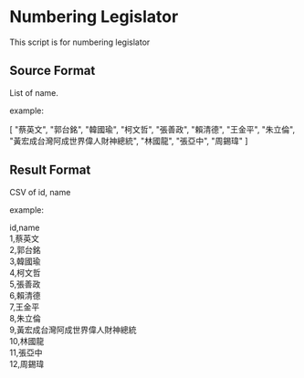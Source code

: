 # Numbering Legislator

This script is for numbering legislator

## Source Format

List of name.

example:

[
  "蔡英文",
  "郭台銘",
  "韓國瑜",
  "柯文哲",
  "張善政",
  "賴清德",
  "王金平",
  "朱立倫",
  "黃宏成台灣阿成世界偉人財神總統",
  "林國龍",
  "張亞中",
  "周錫瑋"
]

## Result Format

CSV of id, name

example:

id,name  
1,蔡英文  
2,郭台銘  
3,韓國瑜   
4,柯文哲  
5,張善政  
6,賴清德  
7,王金平  
8,朱立倫  
9,黃宏成台灣阿成世界偉人財神總統  
10,林國龍  
11,張亞中  
12,周錫瑋  
